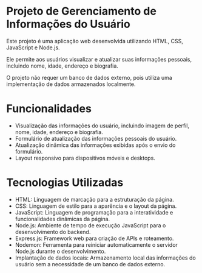 # Projeto de Gerenciamento de Informações do Usuário

<p>Este projeto é uma aplicação web desenvolvida utilizando HTML, CSS, JavaScript e Node.js.<p>
<p>Ele permite aos usuários visualizar e atualizar suas informações pessoais, incluindo nome, idade, endereço e biografia.</p>
<p>O projeto não requer um banco de dados externo, pois utiliza uma implementação de dados armazenados localmente.<p>

# Funcionalidades
- Visualização das informações do usuário, incluindo imagem de perfil, nome, idade, endereço e biografia.
- Formulário de atualização das informações pessoais do usuário.
- Atualização dinâmica das informações exibidas após o envio do formulário.
- Layout responsivo para dispositivos móveis e desktops.

# Tecnologias Utilizadas
- HTML: Linguagem de marcação para a estruturação da página.
- CSS: Linguagem de estilo para a aparência e o layout da página.
- JavaScript: Linguagem de programação para a interatividade e funcionalidades dinâmicas da página.
- Node.js: Ambiente de tempo de execução JavaScript para o desenvolvimento do backend.
- Express.js: Framework web para criação de APIs e roteamento.
- Nodemon: Ferramenta para reiniciar automaticamente o servidor Node.js durante o desenvolvimento.
- Implantação de dados locais: Armazenamento local das informações do usuário sem a necessidade de um banco de dados externo.
